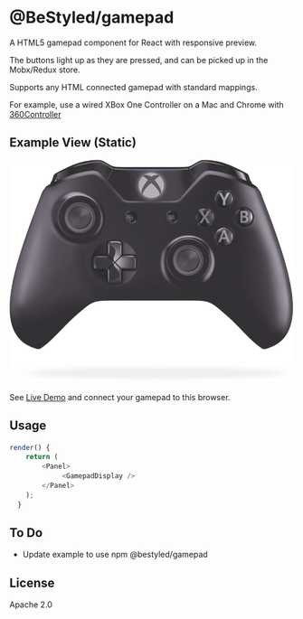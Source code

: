 # @BeStyled/gamepad

A HTML5 gamepad component for React with responsive preview.

The buttons light up as they are pressed, and can be picked up in the Mobx/Redux store.

Supports any HTML connected gamepad with standard mappings.

For example, use a wired XBox One Controller on a Mac and Chrome with [360Controller](https://github.com/360Controller/360Controller/releases)

## Example View (Static)

![Xbox One Controller](https://github.com/headlightstudios/bestyled-gamepad/raw/master/demo.png "Responsive Preview")

See [Live Demo](http://headlightstudios.com/bestyled-gamepad/) and connect your gamepad to this browser.

## Usage

```js
render() {
    return (
        <Panel>
             <GamepadDisplay />
        </Panel>
    );
  }
 ```

## To Do

* Update example to use npm @bestyled/gamepad

## License

Apache 2.0